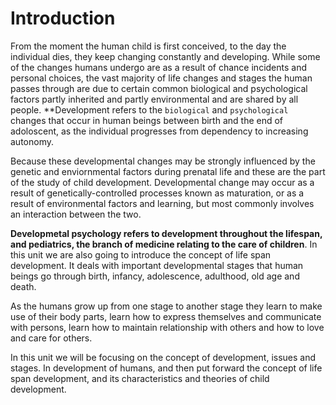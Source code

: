 # Introduction
From the moment the human child is first conceived, to the day the individual dies, they keep changing constantly and developing. While some
of the changes humans undergo are as a result of chance incidents and personal choices, the vast majority of life changes and stages the human
passes through are due to certain common biological and psychological factors partly inherited and partly environmental and are shared by all people.
**Development refers to the `biological` and `psychological` changes that occur in human beings between birth and the end of adoloscent, as
the individual progresses from dependency to increasing autonomy.

Because these developmental changes may be strongly influenced by the genetic and enviornmental factors during prenatal life and these are the
part of the study of child development. Developmental change may occur as a result of genetically-controlled processes known as maturation, or as
a result of environmental factors and learning, but most commonly involves an interaction between the two.

**Developmetal psychology refers  to development throughout the lifespan, and pediatrics,  the branch of medicine relating to the care of children**.
In this unit we are also going to introduce the concept of life span development. It deals with important developmental stages that human beings
go through birth, infancy, adolescence, adulthood, old age and death.

As the humans grow up from one stage to another stage they learn to make use of their body parts, learn how to express themselves and communicate
with persons, learn how to maintain relationship with others and how to love and care for others.

In this unit we will be focusing on the concept of development, issues and stages. In development of humans, and then put forward the concept of
life span development, and its characteristics and theories of child development.
